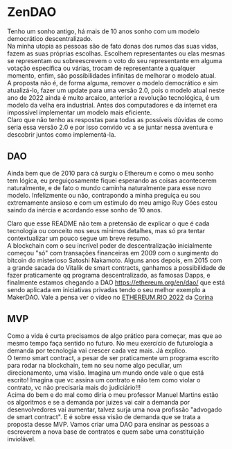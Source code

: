# ZenDAO

Tenho um sonho antigo, há mais de 10 anos sonho com um modelo democrático descentralizado.  
Na minha utopia as pessoas são de fato donas dos rumos das suas vidas, fazem as suas próprias escolhas. Escolhem representantes ou elas mesmas se representam ou sobreescrevem o voto do seu representante em alguma votação específica ou várias, trocam de representante a qualquer momento, enfim, são possibilidades infinitas de melhorar o modelo atual.  
A proposta não é, de forma alguma, remover o modelo democrático e sim atualizá-lo, fazer um update para uma versão 2.0, pois o modelo atual neste ano de 2022 ainda é muito arcaico, anterior a revolução tecnológica, é um modelo da velha era industrial.
Antes dos computadores e da internet era impossível implementar um modelo mais eficiente.  
Claro que não tenho as respostas para todas as possíveis dúvidas de como seria essa versão 2.0 e por isso convido vc a se juntar nessa aventura e descobrir juntos como implementá-la.

## DAO

Ainda bem que de 2010 para cá surgiu o Ethereum e como o meu sonho tem lógica, eu preguiçosamente fiquei esperando as coisas acontecerem naturalmente, e de fato o mundo caminha naturalmente para esse novo modelo. Infelizmente ou não, contrapondo a minha preguiça eu sou extremamente ansioso e com um estímulo do meu amigo Ruy Góes estou saindo da inércia e acordando esse sonho de 10 anos.  

Claro que esse README não tem a pretensão de explicar o que é cada tecnologia ou conceito nos seus mínimos detalhes, mas só pra tentar contextualizar um pouco segue um breve resumo.  
A blockchain com o seu incrível poder de descentralização inicialmente começou "só" com transações financeiras em 2009 com o surgimento do bitcoin do misterioso Satoshi Nakamoto. Alguns anos depois, em 2015 com a grande sacada do Vitalik de smart contracts, ganhamos a possibilidade de fazer praticamente qq programa descentralizado, as famosas Dapps, e finalmente estamos chegando a DAO https://ethereum.org/en/dao/ que está sendo aplicada em iniciativas privadas tendo o seu melhor exemplo a MakerDAO. Vale a pensa ver o vídeo no [ETHEREUM.RIO 2022](https://youtu.be/J9e26DmThwc?t=21797) da [Corina](https://twitter.com/0xCorina)

## MVP

Como a vida é curta precisamos de algo prático para começar, mas que ao mesmo tempo faça sentido no futuro. No meu exercício de futurologia a demanda por tecnologia vai crescer cada vez mais. Já explico.  
O termo smart contract, a pesar de ser praticamente um programa escrito para rodar na blockchain, tem no seu nome algo peculiar, um direcionamento, uma visão. Imagina um mundo onde vale o que está escrito! Imagina que vc assina um contrato e não tem como violar o contrato, vc não precisaria mais do judiciário!!!  
Acima do bem e do mal como diria o meu professor Manuel Martins estão os algoritmos e se a demanda por juizes vai cair a demanda por desenvolvedores vai aumentar, talvez surja uma nova profissão "advogado de smart contract".
E é sobre essa visão de demanda que se trata a proposta desse MVP. Vamos criar uma DAO para ensinar as pessoas a escreverem a nova base de contratos e quem sabe uma constituição inviolável.

